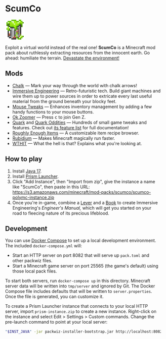 # ScumCo

![ScumCo icon](images/scumco-server-icon-64.png)

Exploit a virtual world instead of the real one! **ScumCo** is a Minecraft mod pack about ruthlessly extracting resources from the innocent earth. Go ahead: humiliate the terrain. [Devastate the environment!](https://youtu.be/ZAtzN_ScKXY?t=148)

## Mods

* [Chalk](https://www.curseforge.com/minecraft/mc-mods/chalk) — Mark your way through the world with chalk arrows!
* [Immersive Engineering](https://modrinth.com/mod/immersiveengineering) — Retro-futuristic tech. Build giant machines and wire them up to power sources in order to extricate every last useful material from the ground beneath your blocky feet.
* [Mouse Tweaks](https://modrinth.com/mod/mouse-tweaks) — Enhances inventory management by adding a few handy functions to your mouse buttons.
* [Ok Zoomer](https://www.curseforge.com/minecraft/mc-mods/ok-zoomer-forge) — Press <kbd>c</kbd> to join Gen Z.
* [Quark](https://www.curseforge.com/minecraft/mc-mods/quark) and [Quark Oddities](https://www.curseforge.com/minecraft/mc-mods/quark-oddities) — Hundreds of small game tweaks and features. Check out [its feature list](https://quarkmod.net/#features) for full documentation!
* [Roughly Enough Items](https://modrinth.com/mod/roughly-enough-items) — A customizable item recipe browser.
* [Rubidium](https://modrinth.com/mod/rubidium) — Makes Minecraft magically run faster.
* [WTHIT](https://modrinth.com/mod/wthit) — What the hell is that? Explains what you're looking at.

## How to play

1. Install [Java 17](https://prismlauncher.org/wiki/getting-started/installing-java/).
1. Install [Prism Launcher](https://prismlauncher.org).
1. Click "Add Instance", then "Import from zip", give the instance a name like "ScumCo", then paste in this URL: https://s3.amazonaws.com/minecraft/mod-packs/scumco/scumco-polymc-instance.zip
1. Once you're in-game, combine a [Lever](https://minecraft.fandom.com/wiki/Lever) and a [Book](https://minecraft.fandom.com/wiki/Book) to create Immersive Engineering's _Engineer's Manual,_ which will get you started on your road to fleecing nature of its precious lifeblood.

## Development

You can use [Docker Compose](https://docs.docker.com/compose/) to set up a local development environment. The included `docker-compose.yml` will:

* Start an HTTP server on port 8082 that will serve up `pack.toml` and other packwiz files.
* Start a Minecraft game server on port 25565 (the game's default) using those local pack files.

To start both servers, run `docker-compose up` in this directory. Minecraft server data will be written into `tmp/server` and ignored by Git. The Docker Compose file includes defaults that will be written to `server.properties`. Once the file is generated, you can customize it.

To create a Prism Launcher instance that connects to your local HTTP server, import `prism-instance.zip` to create a new instance. Right-click on the instance and select Edit > Settings > Custom commands. Change the pre-launch command to point at your local server:

```sh
"$INST_JAVA" -jar packwiz-installer-bootstrap.jar http://localhost:8082/pack.toml
```
